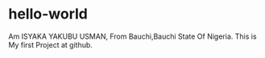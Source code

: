 # hello-world
Am ISYAKA YAKUBU USMAN, From Bauchi,Bauchi State Of Nigeria. This is My first Project at github. 
